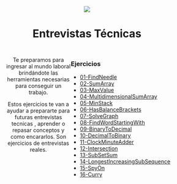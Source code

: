 <p align='center'>
        <img src='https://static.wixstatic.com/media/85087f_0d84cbeaeb824fca8f7ff18d7c9eaafd~mv2.png/v1/fill/w_160,h_30,al_c,q_85,usm_0.66_1.00_0.01/Logo_completo_Color_1PNG.webp' </img>
</p>

<h1 align='center'>Entrevistas Técnicas</h1>

<div align='center' style="display:grid ;justify-content: space-evenly; grid-template-columns: 200px 800px ; padding:10px">
    <div style="margin-left:30px">
        <p>Te preparamos para ingresar al mundo laboral brindándote las herramientas necesarias para conseguir un trabajo.</p>
        <p>Estos ejercicios te van a ayudar a prepararte para futuras entrevistas tecnicas , aprender o repasar conceptos y como encararlos. Son ejercicios de entrevistas reales.</p>
    </div>
    <div align='left' style= "border-right: 1px solid currentColor;">
        <h3>Ejercicios</h3>

- [01-FindNeedle](/Ejercicios/01-FindNeedle/)
- [02-SumArray](/Ejercicios/02-SumArray/)
- [03-MaxValue](/Ejercicios/03-MaxValue/)
- [04-MultidimensionalSumArray](/Ejercicios/04-MultidimensionalSumArray)
- [05-MinStack](Ejercicios/05-MinStack/)
- [06-HasBalanceBrackets](/Ejercicios/06-HasBalanceBrackets/)
- [07-SolveGraph](/Ejercicios/07-SolveGraph/)
- [08-FindWordStartingWith](/Ejercicios/08-FindWordStartingWith/)
- [09-BinaryToDecimal](Ejercicios/09-BinaryToDecimal/)
- [10-DecimalToBinary](Ejercicios/10-DecimalToBynary/)
- [11-ClockMinuteAdder](/Ejercicios/11-ClockMinuteAdder/)
- [12-Intersection](/Ejercicios/12-Intersection/)
- [13-SubSetSum](/Ejercicios/13-SubSetSum/)
- [14-LongestIncreasingSubSequence](Ejercicios/14-LongestIncreasingSubSequence/)
- [15-SpyOn](Ejercicios/15-SpyOn/)
- [16-Curry](Ejercicios/16-Curry/)
</div>
